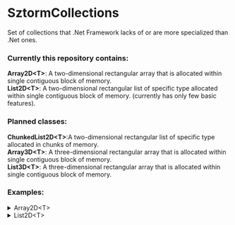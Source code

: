 # SztormCollections
Set of collections that .Net Framework lacks of or are more specialized than .Net ones.
### Currently this repository contains:
**Array2D&lt;T&gt;**: A two-dimensional rectangular array that is allocated within single contiguous block of memory.<br/>
**List2D&lt;T&gt;**: A two-dimensional rectangular list of specific type allocated within single contiguous block of memory. (currently has only few basic features).<br/>

### Planned classes:
**ChunkedList2D&lt;T&gt;**:A two-dimensional rectangular list of specific type allocated in chunks of memory.<br/>
**Array3D&lt;T&gt;**: A three-dimensional rectangular array that is allocated within single contiguous block of memory.<br/>
**List3D&lt;T&gt;**: A three-dimensional rectangular array that is allocated within single contiguous block of memory.<br/>

### Examples:
<details>
<summary>Array2D&lt;T&gt;</summary>
    
<br/>

**Set every item in the array by for loops and write it to console.**<br>

*Code:*       
```csharp
var exampleArray = new Array2D<int>(9, 9);
int counter = 0;

for (int i = 0; i < exampleArray.Rows; i++)
{
    for (int j = 0; j < exampleArray.Columns; j++)
    {
        exampleArray[i, j] = counter++;
        Console.Write($"{exampleArray[i, j]:00}, ");
    }
    Console.WriteLine();
}
```
*Output:*   
``` 
00, 01, 02, 03, 04, 05, 06, 07, 08, 
09, 10, 11, 12, 13, 14, 15, 16, 17, 
18, 19, 20, 21, 22, 23, 24, 25, 26, 
27, 28, 29, 30, 31, 32, 33, 34, 35, 
36, 37, 38, 39, 40, 41, 42, 43, 44, 
45, 46, 47, 48, 49, 50, 51, 52, 53, 
54, 55, 56, 57, 58, 59, 60, 61, 62, 
63, 64, 65, 66, 67, 68, 69, 70, 71, 
72, 73, 74, 75, 76, 77, 78, 79, 80, 
```

**Retrieve and print elements in fifth row.**<br>


*Code:*
```csharp
foreach (int element in exampleArray.GetRow(4))
{
    Console.Write($"{element:00}, ");
}
```
*Output:* 
```
36, 37, 38, 39, 40, 41, 42, 43, 44, 
```

**Find indices of a value stored in an array.**<br>


*Code:*
```csharp
int valueToSearch = 42;
Index2D? indicesFound = exampleArray.Index2DOF(valueToSearch);

if(indicesFound.HasValue)
{
    Console.WriteLine($"Index of value {valueToSearch} is {indicesFound.Value}.");
}
```
*Output:*
```
Indices of value 42 are (4, 6).
```

</details>
<details>
<summary>List2D&lt;T&gt;</summary>
    
<br/>

**Create List2D and extend its boundaries.**<br>

*Code:*
```csharp
var list = new List2D<int> ();
list.AddRows(4);
list.AddColumns(2);

Console.WriteLine($"Current list boundaries are {list.Boundaries.ToValuetuple()}.");

```
*Output:*
```
Current list boundaries are (4, 2).
```
</details>
